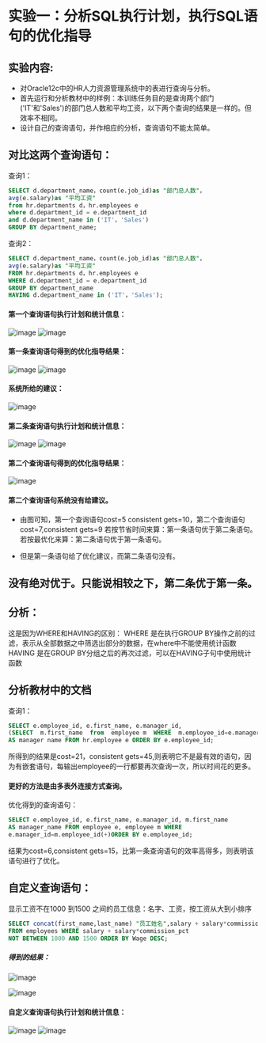 # 实验一：分析SQL执行计划，执行SQL语句的优化指导

## 实验内容:
- 对Oracle12c中的HR人力资源管理系统中的表进行查询与分析。
- 首先运行和分析教材中的样例：本训练任务目的是查询两个部门('IT'和'Sales')的部门总人数和平均工资，以下两个查询的结果是一样的。但效率不相同。
- 设计自己的查询语句，并作相应的分析，查询语句不能太简单。

## 对比这两个查询语句：

查询1：
```SQL
SELECT d.department_name，count(e.job_id)as "部门总人数"，
avg(e.salary)as "平均工资"
from hr.departments d，hr.employees e
where d.department_id = e.department_id
and d.department_name in ('IT'，'Sales')
GROUP BY department_name;
```
查询2：
```SQL
SELECT d.department_name，count(e.job_id)as "部门总人数"，
avg(e.salary)as "平均工资"
FROM hr.departments d，hr.employees e
WHERE d.department_id = e.department_id
GROUP BY department_name
HAVING d.department_name in ('IT'，'Sales');
```
#### 第一个查询语句执行计划和统计信息：
![image](https://github.com/Landy7/Oracle/blob/master/SH1.png)
![image](https://github.com/Landy7/Oracle/blob/master/SH11.png)

#### 第一条查询语句得到的优化指导结果：
![image](https://github.com/Landy7/Oracle/blob/master/%E5%AE%9E%E9%AA%8C%E4%B8%80%E4%B8%80.png)
![image](https://github.com/Landy7/Oracle/blob/master/%E5%AE%9E%E9%AA%8C111111111111.png)

#### 系统所给的建议：
![image](https://github.com/Landy7/Oracle/blob/master/%E5%AE%9E%E9%AA%8C%E4%B8%80.png)

#### 第二条查询语句执行计划和统计信息：
![image](https://github.com/Landy7/Oracle/blob/master/SH2.png)
![image](https://github.com/Landy7/Oracle/blob/master/SH22.png)

#### 第二个查询语句得到的优化指导结果：
![image](https://github.com/Landy7/Oracle/blob/master/%E5%AE%9E%E9%AA%8C1-222.png)
#### 第二个查询语句系统没有给建议。

- 由图可知，第一个查询语句cost=5 consistent gets=10，第二个查询语句cost=7,consistent gets=9
若按节省时间来算：第一条语句优于第二条语句。若按最优化来算：第二条语句优于第一条语句。

- 但是第一条语句给了优化建议，而第二条语句没有。
## 没有绝对优于。只能说相较之下，第二条优于第一条。
## 分析：
这是因为WHERE和HAVING的区别：
WHERE 是在执行GROUP BY操作之前的过滤，表示从全部数据之中筛选出部分的数据，在where中不能使用统计函数
HAVING 是在GROUP BY分组之后的再次过滤，可以在HAVING子句中使用统计函数
## 分析教材中的文档

查询1：
```SQL
SELECT e.employee_id, e.first_name, e.manager_id,
(SELECT  m.first_name  from  employee m  WHERE  m.employee_id=e.manager_id)
AS manager name FROM hr.employee e ORDER BY e.employee_id;
```
 所得到的结果是cost=21，consistent gets=45,则表明它不是最有效的语句，因为有嵌套语句，每输出employee的一行都要再次查询一次，所以时间花的更多。
#### 更好的方法是由多表外连接方式查询。

优化得到的查询语句：
```SQL
SELECT e.employee_id, e.first_name, e.manager_id, m.first_name
AS manager_name FROM employee e, employee m WHERE
e.manager_id=m.employee_id(+)ORDER BY e.employee_id;
```
结果为cost=6,consistent gets=15，比第一条查询语句的效率高得多，则表明该语句进行了优化。

## 自定义查询语句：

显示工资不在1000 到1500 之间的员工信息：名字、工资，按工资从大到小排序
```SQL
SELECT concat(first_name,last_name) "员工姓名",salary + salary*commission_pct AS Wage 
FROM employees WHERE salary + salary*commission_pct 
NOT BETWEEN 1000 AND 1500 ORDER BY Wage DESC;
```
##### 得到的结果：
![image](https://github.com/Landy7/Oracle/blob/master/%E5%AE%9E%E9%AA%8C1-3.png)

![image](https://github.com/Landy7/Oracle/blob/master/%E5%AE%9E%E9%AA%8C1-33.png)

#### 自定义查询语句执行计划和统计信息：
![image](https://github.com/Landy7/Oracle/blob/master/SH3.png)
![image](https://github.com/Landy7/Oracle/blob/master/SH33.png)



